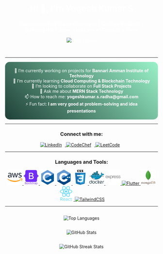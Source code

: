 <div align="center" style="background-image: url('https://i.pinimg.com/564x/2f/01/82/2f018220b39ac01873dd845303775477.jpg'); background-size: cover; padding: 20px; color: white; border-radius: 10px;">
  <h1>Hi 👋, I'm Yogesh Kumar S</h1>
  <h3>Passionate Full Stack Developer | College Student | Building the Future, One Line of Code at a Time</h3>
  <img
  <p>
    <img src="https://komarev.com/ghpvc/?username=yogeshkumar200516&label=Profile%20views&color=0e75b6&style=flat" alt="Profile Views"/>
  </p>
</div>

---

<div align="center" style="background: linear-gradient(45deg, #1f4037, #99f2c8); padding: 20px; border-radius: 15px; color: white;">
  🔭 I’m currently working on projects for <strong>Bannari Amman Institute of Technology</strong><br>
  🌱 I’m currently learning <strong>Cloud Computing & Blockchain Technology</strong><br>
  👯 I’m looking to collaborate on <strong>Full Stack Projects</strong><br>
  💬 Ask me about <strong>MERN Stack Technology</strong><br>
  📫 How to reach me: <strong>yogeshkumar.s.radha@gmail.com</strong><br>
  ⚡ Fun fact: <strong>I am very good at problem-solving and idea presentations</strong>
</div>

---

<h3 align="center">Connect with me:</h3>
<p align="center">
  <a href="https://www.linkedin.com/in/yogeshkumar2005/" target="blank">
    <img src="https://raw.githubusercontent.com/rahuldkjain/github-profile-readme-generator/master/src/images/icons/Social/linked-in-alt.svg" alt="LinkedIn" height="40" width="40" style="margin-right: 10px;" />
  </a>
  <a href="https://www.codechef.com/users/yogesh_200516" target="blank">
    <img src="https://cdn.jsdelivr.net/npm/simple-icons@3.1.0/icons/codechef.svg" alt="CodeChef" height="40" width="40" style="margin-right: 10px;" />
  </a>
  <a href="https://leetcode.com/u/yogesh_200516/" target="blank">
    <img src="https://raw.githubusercontent.com/rahuldkjain/github-profile-readme-generator/master/src/images/icons/Social/leet-code.svg" alt="LeetCode" height="40" width="40" style="margin-right: 10px;" />
  </a>
</p>

---

<h3 align="center">Languages and Tools:</h3>
<p align="center">
  <a href="https://aws.amazon.com" target="_blank">
    <img src="https://raw.githubusercontent.com/devicons/devicon/master/icons/amazonwebservices/amazonwebservices-original-wordmark.svg" alt="AWS" width="50" height="50" />
  </a>
  <a href="https://getbootstrap.com" target="_blank">
    <img src="https://raw.githubusercontent.com/devicons/devicon/master/icons/bootstrap/bootstrap-plain-wordmark.svg" alt="Bootstrap" width="50" height="50" />
  </a>
  <a href="https://www.cprogramming.com/" target="_blank">
    <img src="https://raw.githubusercontent.com/devicons/devicon/master/icons/c/c-original.svg" alt="C" width="50" height="50" />
  </a>
  <a href="https://www.w3schools.com/cpp/" target="_blank">
    <img src="https://raw.githubusercontent.com/devicons/devicon/master/icons/cplusplus/cplusplus-original.svg" alt="C++" width="50" height="50" />
  </a>
  <a href="https://www.w3schools.com/css/" target="_blank">
    <img src="https://raw.githubusercontent.com/devicons/devicon/master/icons/css3/css3-original-wordmark.svg" alt="CSS3" width="50" height="50" />
  </a>
  <a href="https://www.docker.com/" target="_blank">
    <img src="https://raw.githubusercontent.com/devicons/devicon/master/icons/docker/docker-original-wordmark.svg" alt="Docker" width="50" height="50" />
  </a>
  <a href="https://expressjs.com" target="_blank">
    <img src="https://raw.githubusercontent.com/devicons/devicon/master/icons/express/express-original-wordmark.svg" alt="Express" width="50" height="50" />
  </a>
  <a href="https://flutter.dev" target="_blank">
    <img src="https://www.vectorlogo.zone/logos/flutterio/flutterio-icon.svg" alt="Flutter" width="50" height="50" />
  </a>
  <a href="https://www.mongodb.com/" target="_blank">
    <img src="https://raw.githubusercontent.com/devicons/devicon/master/icons/mongodb/mongodb-original-wordmark.svg" alt="MongoDB" width="50" height="50" />
  </a>
  <a href="https://reactjs.org/" target="_blank">
    <img src="https://raw.githubusercontent.com/devicons/devicon/master/icons/react/react-original-wordmark.svg" alt="React" width="50" height="50" />
  </a>
  <a href="https://tailwindcss.com/" target="_blank">
    <img src="https://www.vectorlogo.zone/logos/tailwindcss/tailwindcss-icon.svg" alt="TailwindCSS" width="50" height="50" />
  </a>
</p>

---

<div align="center" style="margin: 30px 0;">
  <img src="https://github-readme-stats.vercel.app/api/top-langs?username=yogeshkumar200516&show_icons=true&locale=en&layout=compact" alt="Top Languages" />
</div>

<div align="center" style="margin: 30px 0;">
  <img src="https://github-readme-stats.vercel.app/api?username=yogeshkumar200516&show_icons=true&locale=en" alt="GitHub Stats" />
</div>

<div align="center" style="margin: 30px 0;">
  <img src="https://github-readme-streak-stats.herokuapp.com/?user=yogeshkumar200516" alt="GitHub Streak Stats" />
</div>

